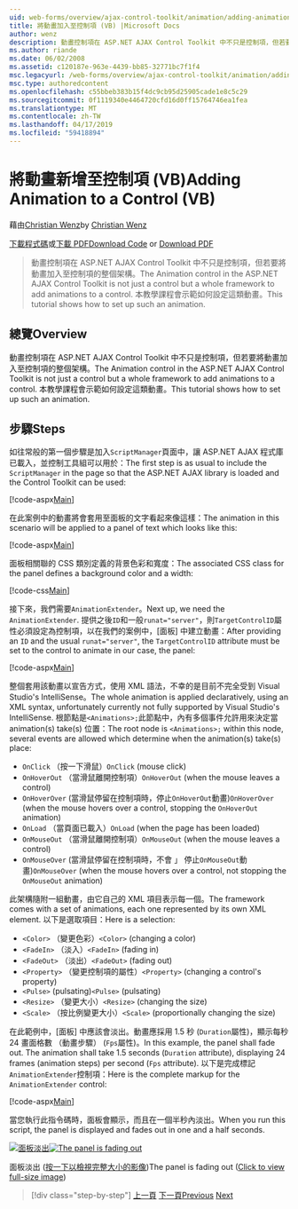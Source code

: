 ```yaml
---
uid: web-forms/overview/ajax-control-toolkit/animation/adding-animation-to-a-control-vb
title: 將動畫加入至控制項 (VB) |Microsoft Docs
author: wenz
description: 動畫控制項在 ASP.NET AJAX Control Toolkit 中不只是控制項，但若要將動畫加入至控制項的整個架構。 本教學課程示範如何...
ms.author: riande
ms.date: 06/02/2008
ms.assetid: c120187e-963e-4439-bb85-32771bc7f1f4
msc.legacyurl: /web-forms/overview/ajax-control-toolkit/animation/adding-animation-to-a-control-vb
msc.type: authoredcontent
ms.openlocfilehash: c55bbeb383b15f4dc9cb95d25905cade1e8c5c29
ms.sourcegitcommit: 0f1119340e4464720cfd16d0ff15764746ea1fea
ms.translationtype: MT
ms.contentlocale: zh-TW
ms.lasthandoff: 04/17/2019
ms.locfileid: "59418894"
---
```

# <a name="adding-animation-to-a-control-vb"></a><span data-ttu-id="c42e5-104">將動畫新增至控制項 (VB)</span><span class="sxs-lookup"><span data-stu-id="c42e5-104">Adding Animation to a Control (VB)</span></span>

<span data-ttu-id="c42e5-105">藉由[Christian Wenz](https://github.com/wenz)</span><span class="sxs-lookup"><span data-stu-id="c42e5-105">by [Christian Wenz](https://github.com/wenz)</span></span>

<span data-ttu-id="c42e5-106">[下載程式碼](http://download.microsoft.com/download/f/9/a/f9a26acd-8df4-4484-8a18-199e4598f411/Animation1.vb.zip)或[下載 PDF](http://download.microsoft.com/download/6/7/1/6718d452-ff89-4d3f-a90e-c74ec2d636a3/animation1VB.pdf)</span><span class="sxs-lookup"><span data-stu-id="c42e5-106">[Download Code](http://download.microsoft.com/download/f/9/a/f9a26acd-8df4-4484-8a18-199e4598f411/Animation1.vb.zip) or [Download PDF](http://download.microsoft.com/download/6/7/1/6718d452-ff89-4d3f-a90e-c74ec2d636a3/animation1VB.pdf)</span></span>

> <span data-ttu-id="c42e5-107">動畫控制項在 ASP.NET AJAX Control Toolkit 中不只是控制項，但若要將動畫加入至控制項的整個架構。</span><span class="sxs-lookup"><span data-stu-id="c42e5-107">The Animation control in the ASP.NET AJAX Control Toolkit is not just a control but a whole framework to add animations to a control.</span></span> <span data-ttu-id="c42e5-108">本教學課程會示範如何設定這類動畫。</span><span class="sxs-lookup"><span data-stu-id="c42e5-108">This tutorial shows how to set up such an animation.</span></span>


## <a name="overview"></a><span data-ttu-id="c42e5-109">總覽</span><span class="sxs-lookup"><span data-stu-id="c42e5-109">Overview</span></span>

<span data-ttu-id="c42e5-110">動畫控制項在 ASP.NET AJAX Control Toolkit 中不只是控制項，但若要將動畫加入至控制項的整個架構。</span><span class="sxs-lookup"><span data-stu-id="c42e5-110">The Animation control in the ASP.NET AJAX Control Toolkit is not just a control but a whole framework to add animations to a control.</span></span> <span data-ttu-id="c42e5-111">本教學課程會示範如何設定這類動畫。</span><span class="sxs-lookup"><span data-stu-id="c42e5-111">This tutorial shows how to set up such an animation.</span></span>

## <a name="steps"></a><span data-ttu-id="c42e5-112">步驟</span><span class="sxs-lookup"><span data-stu-id="c42e5-112">Steps</span></span>

<span data-ttu-id="c42e5-113">如往常般的第一個步驟是加入`ScriptManager`頁面中，讓 ASP.NET AJAX 程式庫已載入，並控制工具組可以用於：</span><span class="sxs-lookup"><span data-stu-id="c42e5-113">The first step is as usual to include the `ScriptManager` in the page so that the ASP.NET AJAX library is loaded and the Control Toolkit can be used:</span></span>

[!code-aspx[Main](adding-animation-to-a-control-vb/samples/sample1.aspx)]

<span data-ttu-id="c42e5-114">在此案例中的動畫將會套用至面板的文字看起來像這樣：</span><span class="sxs-lookup"><span data-stu-id="c42e5-114">The animation in this scenario will be applied to a panel of text which looks like this:</span></span>

[!code-aspx[Main](adding-animation-to-a-control-vb/samples/sample2.aspx)]

<span data-ttu-id="c42e5-115">面板相關聯的 CSS 類別定義的背景色彩和寬度：</span><span class="sxs-lookup"><span data-stu-id="c42e5-115">The associated CSS class for the panel defines a background color and a width:</span></span>

[!code-css[Main](adding-animation-to-a-control-vb/samples/sample3.css)]

<span data-ttu-id="c42e5-116">接下來，我們需要`AnimationExtender`。</span><span class="sxs-lookup"><span data-stu-id="c42e5-116">Next up, we need the `AnimationExtender`.</span></span> <span data-ttu-id="c42e5-117">提供之後`ID`和一般`runat="server"`，則`TargetControlID`屬性必須設定為控制項，以在我們的案例中，[面板] 中建立動畫：</span><span class="sxs-lookup"><span data-stu-id="c42e5-117">After providing an `ID` and the usual `runat="server"`, the `TargetControlID` attribute must be set to the control to animate in our case, the panel:</span></span>

[!code-aspx[Main](adding-animation-to-a-control-vb/samples/sample4.aspx)]

<span data-ttu-id="c42e5-118">整個套用該動畫以宣告方式，使用 XML 語法，不幸的是目前不完全受到 Visual Studio's IntelliSense。</span><span class="sxs-lookup"><span data-stu-id="c42e5-118">The whole animation is applied declaratively, using an XML syntax, unfortunately currently not fully supported by Visual Studio's IntelliSense.</span></span> <span data-ttu-id="c42e5-119">根節點是`<Animations>;`此節點中，內有多個事件允許用來決定當 animation(s) take(s) 位置：</span><span class="sxs-lookup"><span data-stu-id="c42e5-119">The root node is `<Animations>;` within this node, several events are allowed which determine when the animation(s) take(s) place:</span></span>

- <span data-ttu-id="c42e5-120">`OnClick` （按一下滑鼠）</span><span class="sxs-lookup"><span data-stu-id="c42e5-120">`OnClick` (mouse click)</span></span>
- <span data-ttu-id="c42e5-121">`OnHoverOut` （當滑鼠離開控制項）</span><span class="sxs-lookup"><span data-stu-id="c42e5-121">`OnHoverOut` (when the mouse leaves a control)</span></span>
- <span data-ttu-id="c42e5-122">`OnHoverOver` (當滑鼠停留在控制項時，停止`OnHoverOut`動畫)</span><span class="sxs-lookup"><span data-stu-id="c42e5-122">`OnHoverOver` (when the mouse hovers over a control, stopping the `OnHoverOut` animation)</span></span>
- <span data-ttu-id="c42e5-123">`OnLoad` （當頁面已載入）</span><span class="sxs-lookup"><span data-stu-id="c42e5-123">`OnLoad` (when the page has been loaded)</span></span>
- <span data-ttu-id="c42e5-124">`OnMouseOut` （當滑鼠離開控制項）</span><span class="sxs-lookup"><span data-stu-id="c42e5-124">`OnMouseOut` (when the mouse leaves a control)</span></span>
- <span data-ttu-id="c42e5-125">`OnMouseOver` (當滑鼠停留在控制項時，不會 」 停止`OnMouseOut`動畫)</span><span class="sxs-lookup"><span data-stu-id="c42e5-125">`OnMouseOver` (when the mouse hovers over a control, not stopping the `OnMouseOut` animation)</span></span>

<span data-ttu-id="c42e5-126">此架構隨附一組動畫，由它自己的 XML 項目表示每一個。</span><span class="sxs-lookup"><span data-stu-id="c42e5-126">The framework comes with a set of animations, each one represented by its own XML element.</span></span> <span data-ttu-id="c42e5-127">以下是選取項目：</span><span class="sxs-lookup"><span data-stu-id="c42e5-127">Here is a selection:</span></span>

- <span data-ttu-id="c42e5-128">`<Color>` （變更色彩）</span><span class="sxs-lookup"><span data-stu-id="c42e5-128">`<Color>` (changing a color)</span></span>
- <span data-ttu-id="c42e5-129">`<FadeIn>` （淡入）</span><span class="sxs-lookup"><span data-stu-id="c42e5-129">`<FadeIn>` (fading in)</span></span>
- <span data-ttu-id="c42e5-130">`<FadeOut>` （淡出）</span><span class="sxs-lookup"><span data-stu-id="c42e5-130">`<FadeOut>` (fading out)</span></span>
- <span data-ttu-id="c42e5-131">`<Property>` （變更控制項的屬性）</span><span class="sxs-lookup"><span data-stu-id="c42e5-131">`<Property>` (changing a control's property)</span></span>
- <span data-ttu-id="c42e5-132">`<Pulse>` (pulsating)</span><span class="sxs-lookup"><span data-stu-id="c42e5-132">`<Pulse>` (pulsating)</span></span>
- <span data-ttu-id="c42e5-133">`<Resize>` （變更大小）</span><span class="sxs-lookup"><span data-stu-id="c42e5-133">`<Resize>` (changing the size)</span></span>
- <span data-ttu-id="c42e5-134">`<Scale>` （按比例變更大小）</span><span class="sxs-lookup"><span data-stu-id="c42e5-134">`<Scale>` (proportionally changing the size)</span></span>

<span data-ttu-id="c42e5-135">在此範例中，[面板] 中應該會淡出。動畫應採用 1.5 秒 (`Duration`屬性)，顯示每秒 24 畫面格數 （動畫步驟） (`Fps`屬性)。</span><span class="sxs-lookup"><span data-stu-id="c42e5-135">In this example, the panel shall fade out. The animation shall take 1.5 seconds (`Duration` attribute), displaying 24 frames (animation steps) per second (`Fps` attribute).</span></span> <span data-ttu-id="c42e5-136">以下是完成標記`AnimationExtender`控制項：</span><span class="sxs-lookup"><span data-stu-id="c42e5-136">Here is the complete markup for the `AnimationExtender` control:</span></span>

[!code-aspx[Main](adding-animation-to-a-control-vb/samples/sample5.aspx)]

<span data-ttu-id="c42e5-137">當您執行此指令碼時，面板會顯示，而且在一個半秒內淡出。</span><span class="sxs-lookup"><span data-stu-id="c42e5-137">When you run this script, the panel is displayed and fades out in one and a half seconds.</span></span>


<span data-ttu-id="c42e5-138">[![面板淡出](adding-animation-to-a-control-vb/_static/image2.png)](adding-animation-to-a-control-vb/_static/image1.png)</span><span class="sxs-lookup"><span data-stu-id="c42e5-138">[![The panel is fading out](adding-animation-to-a-control-vb/_static/image2.png)](adding-animation-to-a-control-vb/_static/image1.png)</span></span>

<span data-ttu-id="c42e5-139">面板淡出 ([按一下以檢視完整大小的影像](adding-animation-to-a-control-vb/_static/image3.png))</span><span class="sxs-lookup"><span data-stu-id="c42e5-139">The panel is fading out ([Click to view full-size image](adding-animation-to-a-control-vb/_static/image3.png))</span></span>

> [!div class="step-by-step"]
> <span data-ttu-id="c42e5-140">[上一頁](dynamically-controlling-updatepanel-animations-cs.md)
> [下一頁](executing-several-animations-at-the-same-time-vb.md)</span><span class="sxs-lookup"><span data-stu-id="c42e5-140">[Previous](dynamically-controlling-updatepanel-animations-cs.md)
[Next](executing-several-animations-at-the-same-time-vb.md)</span></span>
